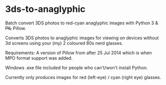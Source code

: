 3ds-to-anaglyphic
=================

Batch convert 3DS photos to red-cyan anaglyphic images with Python 3 &amp; ~~PIL~~ Pillow. 

Converts 3DS photos to anaglyphic images for viewing on devices without 3d screens using your (my) 2 coloured 80s nerd glasses.

Requirements: A version of Pillow from after 25 Jul 2014 which is when MPO format support was added.

Windows .exe file included for people who can't/won't install Python.

Currently only produces images for red (left-eye) / cyan (right eye) glasses.